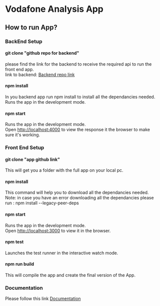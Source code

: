 # Vodafone Analysis App

## How to run App? 


### BackEnd Setup


#### git clone "github repo for backend"

please find the link for the backend to receive the required api to run the front end app.\
link to backend: [Backend repo link](https://github.com/Kholoud731/Vodafone-Backend) 

#### npm install 

In you backend app run npm install to install all the dependancies needed.\
Runs the app in the development mode.

#### npm start

Runs the app in the development mode.\
Open [http://localhost:4000](http://localhost:4000) to view the response it the browser to make sure it's working.


### Front End Setup


#### git clone "app github link"

This will get you a folder with the full app on your local pc.

#### npm install 

This command will help you to download all the dependancies needed.\
Note: in case you have an error downloading all the dependancies please run : npm install --legacy-peer-deps 

#### npm start

Runs the app in the development mode.\
Open [http://localhost:3000](http://localhost:3000) to view it in the browser.

#### npm test

Launches the test runner in the interactive watch mode.

#### npm run build

This will compile the app and create the final version of the App.

### Documentation 

Please follow this link [Documentation](https://github.com/Kholoud731/Vodafone-Analysis-Challenge-/blob/main/src/documentaion/README.md)

